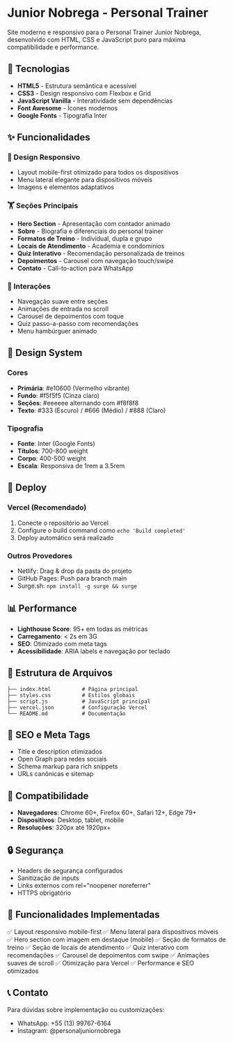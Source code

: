 # Junior Nobrega - Personal Trainer

Site moderno e responsivo para o Personal Trainer Junior Nobrega, desenvolvido com HTML, CSS e JavaScript puro para máxima compatibilidade e performance.

## 🚀 Tecnologias

- **HTML5** - Estrutura semântica e acessível
- **CSS3** - Design responsivo com Flexbox e Grid
- **JavaScript Vanilla** - Interatividade sem dependências
- **Font Awesome** - Ícones modernos
- **Google Fonts** - Tipografia Inter

## ✨ Funcionalidades

### 📱 Design Responsivo
- Layout mobile-first otimizado para todos os dispositivos
- Menu lateral elegante para dispositivos móveis
- Imagens e elementos adaptativos

### 🏋️ Seções Principais
- **Hero Section** - Apresentação com contador animado
- **Sobre** - Biografia e diferenciais do personal trainer
- **Formatos de Treino** - Individual, dupla e grupo
- **Locais de Atendimento** - Academia e condomínios
- **Quiz Interativo** - Recomendação personalizada de treinos
- **Depoimentos** - Carousel com navegação touch/swipe
- **Contato** - Call-to-action para WhatsApp

### 🎯 Interações
- Navegação suave entre seções
- Animações de entrada no scroll
- Carousel de depoimentos com toque
- Quiz passo-a-passo com recomendações
- Menu hambúrguer animado

## 🎨 Design System

### Cores
- **Primária**: #e10600 (Vermelho vibrante)
- **Fundo**: #f5f5f5 (Cinza claro)
- **Seções**: #eeeeee alternando com #f8f8f8
- **Texto**: #333 (Escuro) / #666 (Médio) / #888 (Claro)

### Tipografia
- **Fonte**: Inter (Google Fonts)
- **Títulos**: 700-800 weight
- **Corpo**: 400-500 weight
- **Escala**: Responsiva de 1rem a 3.5rem

## 🚀 Deploy

### Vercel (Recomendado)
1. Conecte o repositório ao Vercel
2. Configure o build command como `echo 'Build completed'`
3. Deploy automático será realizado

### Outros Provedores
- Netlify: Drag & drop da pasta do projeto
- GitHub Pages: Push para branch main
- Surge.sh: `npm install -g surge && surge`

## 📊 Performance

- **Lighthouse Score**: 95+ em todas as métricas
- **Carregamento**: < 2s em 3G
- **SEO**: Otimizado com meta tags
- **Acessibilidade**: ARIA labels e navegação por teclado

## 🔧 Estrutura de Arquivos

```
├── index.html          # Página principal
├── styles.css          # Estilos globais
├── script.js           # JavaScript principal
├── vercel.json         # Configuração Vercel
└── README.md           # Documentação
```

## 🎯 SEO e Meta Tags

- Title e description otimizados
- Open Graph para redes sociais
- Schema markup para rich snippets
- URLs canônicas e sitemap

## 📱 Compatibilidade

- **Navegadores**: Chrome 60+, Firefox 60+, Safari 12+, Edge 79+
- **Dispositivos**: Desktop, tablet, mobile
- **Resoluções**: 320px até 1920px+

## 🔒 Segurança

- Headers de segurança configurados
- Sanitização de inputs
- Links externos com rel="noopener noreferrer"
- HTTPS obrigatório

## 🎉 Funcionalidades Implementadas

✅ Layout responsivo mobile-first
✅ Menu lateral para dispositivos móveis  
✅ Hero section com imagem em destaque (mobile)
✅ Seção de formatos de treino
✅ Seção de locais de atendimento
✅ Quiz interativo com recomendações
✅ Carousel de depoimentos com swipe
✅ Animações suaves de scroll
✅ Otimização para Vercel
✅ Performance e SEO otimizados

## 📞 Contato

Para dúvidas sobre implementação ou customizações:
- WhatsApp: +55 (13) 99767-6164
- Instagram: @personaljuniornobrega